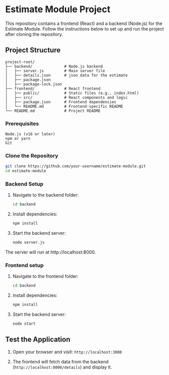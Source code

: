 # Estimate Module Project

This repository contains a frontend (React) and a backend (Node.js) for the Estimate Module. Follow the instructions below to set up and run the project after cloning the repository.

## Project Structure

```
project-root/
├── backend/              # Node.js backend
│   ├── server.js         # Main server file
│   ├── details.json      # json data for the estimate
│   ├── package.json      
│   ├── package-lock.json             
├── frontend/             # React frontend
│   ├── public/           # Static files (e.g., index.html)
│   ├── src/              # React components and logic
│   ├── package.json      # Frontend dependencies
│   └── README.md         # Frontend-specific README
└── README.md             # Project README
```


### Prerequisites

    Node.js (v16 or later)
    npm or yarn
    Git

### Clone the Repository

```bash
git clone https://github.com/your-username/estimate-module.git
cd estimate-module
```

### Backend Setup

1. Navigate to the backend folder:
    ```bash
    cd backend
    ```

2. Install dependencies:
    ```bash
    npm install
    ```

3. Start the backend server:
    ```bash 
    node server.js
    ```

The server will run at http://localhost:8000.

### Frontend setup

1. Navigate to the frontend folder:
    ```bash
    cd backend
    ```

2. Install dependencies:
    ```bash
    npm install
    ```

3. Start the backend server:
    ```bash 
    node start
    ```

## Test the Application

1. Open your browser and visit: ```http://localhost:3000```

2. The frontend will fetch data from the backend
(```http://localhost:8000/details```) and display it.